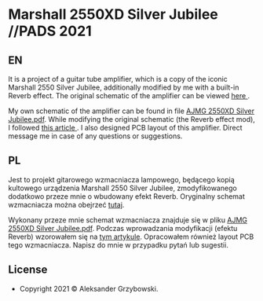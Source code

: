 # Marshall 2550XD Silver Jubilee //PADS 2021

## EN
It is a project of a guitar tube amplifier, which is a copy of the iconic Marshall 2550 Silver Jubilee, additionally modified by me with a built-in Reverb effect. The original schematic of the amplifier can be viewed <a href = "https://www.thetubestore.com/lib/thetubestore/schematics/Marshall/Marshall-25-Anniversary-Silver-Jubilee-25-50W-2550-Schematic.pdf"> here </a>.

My own schematic of the amplifier can be found in file <a href = "https://github.com/AleXand3rG/Marshall-2550XD-Silver-Jubilee/blob/main/AJMG%202550XD%20Silver%20Jubilee.pdf"> AJMG 2550XD Silver Jubilee.pdf</a>. While modifying the original schematic (the Reverb effect mod), I followed <a href = "https://guitar.com/guides/diy-workshop/build-tube-spring-reverb-unit-amplifier/"> this article </a>. I also designed PCB layout of this amplifier. Direct message me in case of any questions or suggestions.


## PL
Jest to projekt gitarowego wzmacniacza lampowego, będącego kopią kultowego urządzenia Marshall 2550 Silver Jubilee, zmodyfikowanego dodatkowo przeze mnie o wbudowany efekt Reverb. Oryginalny schemat wzmacniacza można obejrzeć <a href = "https://www.thetubestore.com/lib/thetubestore/schematics/Marshall/Marshall-25-Anniversary-Silver-Jubilee-25-50W-2550-Schematic.pdf">tutaj</a>.

Wykonany przeze mnie schemat wzmacniacza znajduje się w pliku <a href = "https://github.com/AleXand3rG/Marshall-2550XD-Silver-Jubilee/blob/main/AJMG%202550XD%20Silver%20Jubilee.pdf">AJMG 2550XD Silver Jubilee.pdf</a>. Podczas wprowadzania modyfikacji (efektu Reverb) wzorowałem się na <a href = "https://guitar.com/guides/diy-workshop/build-tube-spring-reverb-unit-amplifier/">tym artykule</a>. Opracowałem również layout PCB tego wzmacniacza. Napisz do mnie w przypadku pytań lub sugestii.


## License

- Copyright 2021 © Aleksander Grzybowski.
